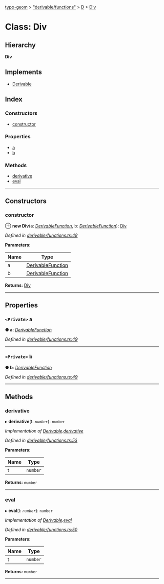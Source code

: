 [typo-geom](../README.md) > ["derivable/functions"](../modules/_derivable_functions_.md) > [D](../modules/_derivable_functions_.d.md) > [Div](../classes/_derivable_functions_.d.div.md)

# Class: Div

## Hierarchy

**Div**

## Implements

* [Derivable](../interfaces/_derivable_interface_.derivable.md)

## Index

### Constructors

* [constructor](_derivable_functions_.d.div.md#constructor)

### Properties

* [a](_derivable_functions_.d.div.md#a)
* [b](_derivable_functions_.d.div.md#b)

### Methods

* [derivative](_derivable_functions_.d.div.md#derivative)
* [eval](_derivable_functions_.d.div.md#eval)

---

## Constructors

<a id="constructor"></a>

###  constructor

⊕ **new Div**(a: *[DerivableFunction](../modules/_derivable_interface_.md#derivablefunction)*, b: *[DerivableFunction](../modules/_derivable_interface_.md#derivablefunction)*): [Div](_derivable_functions_.d.div.md)

*Defined in [derivable/functions.ts:48](https://github.com/be5invis/typo-geom/blob/d307ff5/src/derivable/functions.ts#L48)*

**Parameters:**

| Name | Type |
| ------ | ------ |
| a | [DerivableFunction](../modules/_derivable_interface_.md#derivablefunction) |
| b | [DerivableFunction](../modules/_derivable_interface_.md#derivablefunction) |

**Returns:** [Div](_derivable_functions_.d.div.md)

___

## Properties

<a id="a"></a>

### `<Private>` a

**● a**: *[DerivableFunction](../modules/_derivable_interface_.md#derivablefunction)*

*Defined in [derivable/functions.ts:49](https://github.com/be5invis/typo-geom/blob/d307ff5/src/derivable/functions.ts#L49)*

___
<a id="b"></a>

### `<Private>` b

**● b**: *[DerivableFunction](../modules/_derivable_interface_.md#derivablefunction)*

*Defined in [derivable/functions.ts:49](https://github.com/be5invis/typo-geom/blob/d307ff5/src/derivable/functions.ts#L49)*

___

## Methods

<a id="derivative"></a>

###  derivative

▸ **derivative**(t: *`number`*): `number`

*Implementation of [Derivable](../interfaces/_derivable_interface_.derivable.md).[derivative](../interfaces/_derivable_interface_.derivable.md#derivative)*

*Defined in [derivable/functions.ts:53](https://github.com/be5invis/typo-geom/blob/d307ff5/src/derivable/functions.ts#L53)*

**Parameters:**

| Name | Type |
| ------ | ------ |
| t | `number` |

**Returns:** `number`

___
<a id="eval"></a>

###  eval

▸ **eval**(t: *`number`*): `number`

*Implementation of [Derivable](../interfaces/_derivable_interface_.derivable.md).[eval](../interfaces/_derivable_interface_.derivable.md#eval)*

*Defined in [derivable/functions.ts:50](https://github.com/be5invis/typo-geom/blob/d307ff5/src/derivable/functions.ts#L50)*

**Parameters:**

| Name | Type |
| ------ | ------ |
| t | `number` |

**Returns:** `number`

___

